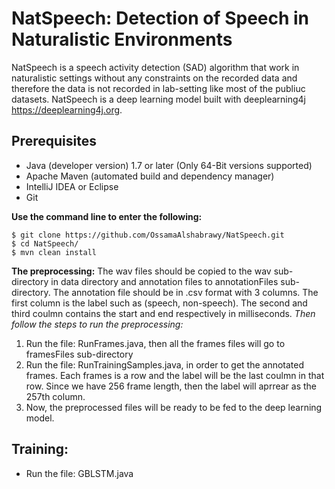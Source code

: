 # NatSpeech: Detection of Speech in Naturalistic Environments

NatSpeech is a speech activity detection (SAD) algorithm that work in naturalistic settings without any constraints on the recorded data and therefore the data is not recorded in lab-setting like most of the publiuc datasets. NatSpeech is a deep learning model built with deeplearning4j https://deeplearning4j.org. 

## Prerequisites
* Java (developer version) 1.7 or later (Only 64-Bit versions supported)
* Apache Maven (automated build and dependency manager)
* IntelliJ IDEA or Eclipse
* Git

**Use the command line to enter the following:**
```
$ git clone https://github.com/OssamaAlshabrawy/NatSpeech.git
$ cd NatSpeech/
$ mvn clean install
```

**The preprocessing:**
The wav files should be copied to the wav sub-directory in data directory and annotation files to annotationFiles sub-directory. The annotation file should be in .csv format with 3 columns. The first column is the label such as (speech, non-speech). The second and third coulmn contains the start and end respectively in milliseconds. 
*Then follow the steps to run the preprocessing:*
1. Run the file: RunFrames.java, then all the frames files will go to framesFiles sub-directory
2. Run the file: RunTrainingSamples.java, in order to get the annotated frames. Each frames is a row and the label will be the last coulmn in that row. Since we have 256 frame length, then the label will aprrear as the 257th column.
3. Now, the preprocessed files will be ready to be fed to the deep learning model.

## Training:
* Run the file: GBLSTM.java


